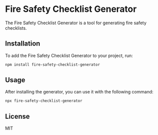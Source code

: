 # Fire Safety Checklist Generator

The Fire Safety Checklist Generator is a tool for generating fire safety checklists.

## Installation

To add the Fire Safety Checklist Generator to your project, run:

```bash
npm install fire-safety-checklist-generator
```

## Usage

After installing the generator, you can use it with the following command:

```bash
npx fire-safety-checklist-generator
```

## License

MIT
